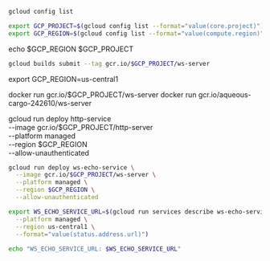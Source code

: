 ```bash
gcloud config list
```

```bash
export GCP_PROJECT=$(gcloud config list --format="value(core.project)")
export GCP_REGION=$(gcloud config list --format="value(compute.region)")
```

echo $GCP_REGION $GCP_PROJECT

```bash
gcloud builds submit --tag gcr.io/$GCP_PROJECT/ws-server
```

export GCP_REGION=us-central1

docker run gcr.io/$GCP_PROJECT/ws-server
docker run gcr.io/aqueous-cargo-242610/ws-server


gcloud run deploy http-service \
  --image gcr.io/$GCP_PROJECT/http-server \
  --platform managed \
  --region $GCP_REGION \
  --allow-unauthenticated

```bash
gcloud run deploy ws-echo-service \
  --image gcr.io/$GCP_PROJECT/ws-server \
  --platform managed \
  --region $GCP_REGION \
  --allow-unauthenticated
```

```bash
export WS_ECHO_SERVICE_URL=$(gcloud run services describe ws-echo-service \
  --platform managed \
  --region us-central1 \
  --format="value(status.address.url)")
  
echo "WS_ECHO_SERVICE_URL: $WS_ECHO_SERVICE_URL"
```  
